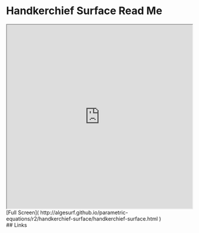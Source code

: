 Handkerchief Surface Read Me
===

<iframe src='http://algesurf.github.io/parametric-equations/r2/handkerchief-surface/handkerchief-surface.html' width=100% height=500px >
There is an `iframe` here. It is not visible when viewed on github.com/algesurf. To view, please see 'Project Links' below.
</iframe>
[Full Screen]( http://algesurf.github.io/parametric-equations/r2/handkerchief-surface/handkerchief-surface.html )
<br>
## Links 
<http://www.3d-meier.de/tut3/Seite11.html>  
